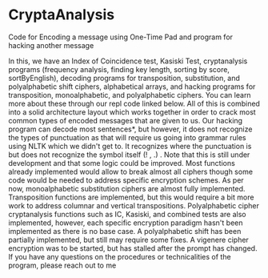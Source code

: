 # CryptaAnalysis
Code for Encoding a message using One-Time Pad and program for hacking another message

In this, we have an Index of Coincidence test, Kasiski Test, cryptanalysis programs (frequency analysis, finding key length, sorting by score, sortByEnglish), decoding programs for transposition, substitution, and polyalphabetic shift ciphers, alphabetical arrays, and hacking programs for transposition, monoalphabetic, and polyalphabetic ciphers. You can learn more about these through our repl code linked below. All of this is combined into a solid architecture layout which works together in order to crack most common types of encoded messages that are given to us. Our hacking program can decode most sentences*, but however, it does not recognize the types of punctuation as that will require us going into grammar rules using NLTK which we didn't get to. It recognizes where the punctuation is but does not recognize the symbol itself (! ,  .) .
      Note that this is still under development and that some logic could be improved. Most functions already implemented would allow to break almost all ciphers though some code would be needed to address specific encryption schemes. As per now, monoalphabetic substitution ciphers are almost fully implemented. Transposition functions are implemented, but this would require a bit more work to address columnar and vertical transpositions. Polyalphabetic cipher cryptanalysis functions such as IC, Kasiski, and combined tests are also implemented, however, each specific encryption paradigm hasn't been implemented as there is no base case. A polyalphabetic shift has been partially implemented, but still may require some fixes. A vigenere cipher encryption was to be started, but has stalled after the prompt has changed. If you have any questions on the procedures or technicalities of the program, please reach out to me
